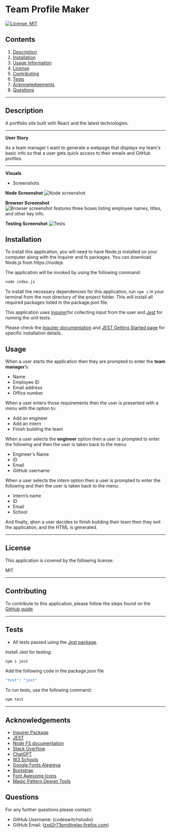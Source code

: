 #  Team Profile Maker

[![License: MIT](https://img.shields.io/badge/License-MIT-yellow.svg)](https://opensource.org/licenses/MIT)

  
## Contents

1. [Description](#description) 
2. [Installation](#installation)
2. [Usage Information](#usage)
3. [License](#license)
4. [Contributing](#contributing)
5. [Tests](#tests)
6. [Acknowledgements](#acknowledgements)
7. [Questions](#questions)

---
## Description 

A portfolio site built with React and the latest technologies. 

---

**User Story** 


As a team manager I want to generate a webpage that displays my team's basic info so that a user gets quick access to their emails and GitHub profiles.


---

**Visuals**

  - Screenshots

**Node Screenshot**
![Node screenshot](./assets/Screenshot-node.png)

**Browser Screenshot**
![Browser screenshot features three boxes listing employee names, titles, and other key info.](./assets/Screenshot-browser.png)

**Testing Screenshot**
![Tests](./assets/Screenshot-tests.png)

## Installation

To install this application, you will need to have Node.js installed on your computer along with the Inquirer and fs packages. You can download Node.js from https://nodejs

The application will be invoked by using the following command:

```bash
node index.js
```

To install the necessary dependencies for this application, run `npm i` in your terminal from the root directory of the project folder. This will install all required packages listed in the package.json file.

This application uses [Inquirer](https://www.npmjs.com/package/inquirer)for collecting input from the user and [Jest](https://jestjs.io/) for running the unit tests. 

Please check the [Inquirer documentation](https://www.npmjs.com/package/inquirer#installation) and [JEST Getting Started page](https://jestjs.io/docs/getting-started) for specific installation details. 
  


## Usage

When a user starts the application then they are prompted to enter the **team manager**’s:
- Name
- Employee ID
- Email address
- Office number

When a user enters those requirements then the user is presented with a menu with the option to:
- Add an engineer
- Add an intern 
- Finish building the team

When a user selects the **engineer** option then a user is prompted to enter the following and then the user is taken back to the menu:
- Engineer's Name
- ID
- Email
- GitHub username

When a user selects the intern option then a user is prompted to enter the following and then the user is taken back to the menu:
- Intern’s name
- ID
- Email
- School

And finally, qhen a user decides to finish building their team then they exit the application, and the HTML is generated.

---

## License

  This application is covered by the following license:

  MIT


---

## Contributing

To contribute to this application, please follow the steps found on the [GitHub guide](https://docs.github.com/en/get-started/exploring-projects-on-github/contributing-to-a-project)

---

## Tests

-  All tests passed using the [Jest package](https://www.npmjs.com/package/jest).

Install Jest for testing:

```bash
npm i jest
```

Add the following code in the package.json file 

```bash
"test": "jest"
```

To run tests, use the following command:

```bash
npm test
```

---

## Acknowledgements

 - [Inquirer Package](https://www.npmjs.com/package/inquirer)
 - [JEST](https://www.npmjs.com/package/jest)
 - [Node FS documentation](https://nodejs.org/api/fs.html)
 - [Stack Overflow](https://stackoverflow.com/questions/65189877/how-can-i-validate-that-a-user-input-their-email-when-using-inquirer-npm)
 - [ChatGPT](https://chat.openai.com/)
 - [W3 Schools](https://www.w3schools.com/js/js_classes.asp)
 - [Google Fonts Alegreya](https://fonts.google.com/specimen/Alegreya)
 - [Bootstrap](https://getbootstrap.com/)
 - [Font Awesome Icons](https://fontawesome.com/icons)
 - [Magic Pattern Design Tools](https://www.magicpattern.design/tools)

## Questions
  For any further questions please contact:
* GitHub Username: (codeswitchstudio)
* GitHub Email: (zxd2r73pm@relay.firefox.com)
  
  
